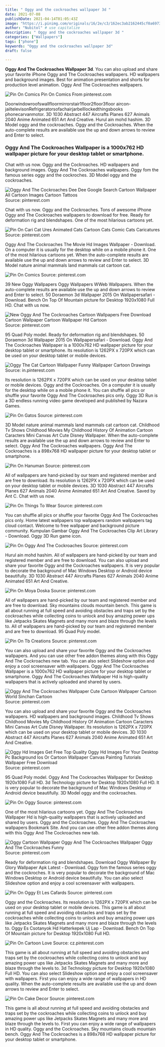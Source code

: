 ```yaml
---
title: " Oggy and the cockroaches wallpaper 3d "
date: 2021-07-08
publishDate: 2021-04-14T01:05:43Z
image: "https://i.pinimg.com/originals/16/2e/c3/162ec3ab2162445cf0a6973d4a8238a9.jpg"
author: "Nubitol" # use capitalize
description: " Oggy and the cockroaches wallpaper 3d "
categories: ["Wallpapers"]
tags: ["phone"]
keywords: "Oggy and the cockroaches wallpaper 3d"
draft: false

---
```



**Oggy And The Cockroaches Wallpaper 3d**. You can also upload and share your favorite iPhone Oggy and The Cockroaches wallpapers. HD wallpapers and background images. Best for animation presentation and shorts for production level animation. Oggy And The Cockroaches wallpapers.

![Pin On Comics](https://i.pinimg.com/474x/69/1b/f6/691bf64d9095c6441c8164409bbba944.jpg "Pin On Comics")
Pin On Comics From pinterest.com


Doorwindowroofswallfloormirrorstair1floor2floor3floor aircon-jailtelevisonRefrigeratorsofachairjarbelllockedthingsbooks phonecarvanmotor. 3D 1030 Abstract 447 Aircrafts Planes 627 Animals 2040 Anime Animated 651 Art And Creative. Hurul ain mohd hashim. 3D Model oggy and the cockroaches. Oggy and the Cockroaches. When the auto-complete results are available use the up and down arrows to review and Enter to select.

### Oggy And The Cockroaches Wallpaper is a 1000x762 HD wallpaper picture for your desktop tablet or smartphone.

Chat with us now. Oggy and the Cockroaches. HD wallpapers and background images. Oggy And The Cockroaches wallpapers. Oggy fom the famous series oggy and the cockroches. 3D Model oggy and the cockroaches.


![Oggy And The Cockroaches Dee Dee Google Search Cartoon Wallpaper All Cartoon Images Cartoon Tattoos](https://i.pinimg.com/originals/aa/65/91/aa65918bd458aa426759a36d4fcb8547.jpg "Oggy And The Cockroaches Dee Dee Google Search Cartoon Wallpaper All Cartoon Images Cartoon Tattoos")
Source: pinterest.com

Chat with us now. Oggy and the Cockroaches. Tons of awesome iPhone Oggy and The Cockroaches wallpapers to download for free. Ready for deformation rig and blendshapes. One of the most hilarious cartoons yet.

![Pin On Cari Cat Ures Animated Cats Cartoon Cats Comic Cats Caricatures](https://i.pinimg.com/600x315/dc/e8/8f/dce88f065c682e5440516e8c9047e4d2.jpg "Pin On Cari Cat Ures Animated Cats Cartoon Cats Comic Cats Caricatures")
Source: pinterest.com

Oggy And The Cockroaches The Movie Hd Images Wallpaper - Download. On a computer it is usually for the desktop while on a mobile phone it. One of the most hilarious cartoons yet. When the auto-complete results are available use the up and down arrows to review and Enter to select. 3D Model nature animal mammals land mammals cat cartoon cat.

![Pin On Comics](https://i.pinimg.com/474x/69/1b/f6/691bf64d9095c6441c8164409bbba944.jpg "Pin On Comics")
Source: pinterest.com

39 New Oggy Wallpapers Oggy Wallpapers WWeb Wallpapers. When the auto-complete results are available use the up and down arrows to review and Enter to select. 50 Doraemon 3d Wallpaper 2015 On Wallpapersafari - Download. Bench On Top Of Mountain picture for Desktop 1920x1080 Full HD. Chat with us now.

![New Oggy And The Cockroaches Cartoon Wallpapers Free Download Cartoon Wallpaper Cartoon Wallpaper Hd Cartoon](https://i.pinimg.com/originals/69/01/db/6901db8c2a5ab864ef44a4bcc669addf.jpg "New Oggy And The Cockroaches Cartoon Wallpapers Free Download Cartoon Wallpaper Cartoon Wallpaper Hd Cartoon")
Source: pinterest.com

95 Quad Poly model. Ready for deformation rig and blendshapes. 50 Doraemon 3d Wallpaper 2015 On Wallpapersafari - Download. Oggy And The Cockroaches Wallpaper is a 1000x762 HD wallpaper picture for your desktop tablet or smartphone. Its resolution is 1262PX x 720PX which can be used on your desktop tablet or mobile devices.

![Oggy The Cat Cartoon Wallpaper Funny Wallpaper Cartoon Drawings](https://i.pinimg.com/originals/72/45/fb/7245fb0ca786bb4a98fb8465e437c5bb.jpg "Oggy The Cat Cartoon Wallpaper Funny Wallpaper Cartoon Drawings")
Source: in.pinterest.com

Its resolution is 1262PX x 720PX which can be used on your desktop tablet or mobile devices. Oggy and the Cockroaches. On a computer it is usually for the desktop while on a mobile phone it. You can shuffle all pics or shuffle your favorite Oggy And The Cockroaches pics only. Oggy 3D Run is a 3D endless running video game developed and published by Nazara Games.

![Pin On Gatos](https://i.pinimg.com/originals/7a/3f/9f/7a3f9f483545873947891a90ebf290f7.jpg "Pin On Gatos")
Source: pinterest.com

3D Model nature animal mammals land mammals cat cartoon cat. Childhood Tv Shows Childhood Movies My Childhood History Of Animation Cartoon Caracters Mini Canvas Art Cute Disney Wallpaper. When the auto-complete results are available use the up and down arrows to review and Enter to select. Oggy And The Cockroaches wallpapers. Oggy And The Cockroaches is a 898x768 HD wallpaper picture for your desktop tablet or smartphone.

![Pin On Hanuman](https://i.pinimg.com/originals/ba/5a/03/ba5a031e198de02c39ac3465bf700df0.png "Pin On Hanuman")
Source: pinterest.com

All of wallpapers are hand-picked by our team and registered member and are free to download. Its resolution is 1262PX x 720PX which can be used on your desktop tablet or mobile devices. 3D 1030 Abstract 447 Aircrafts Planes 627 Animals 2040 Anime Animated 651 Art And Creative. Saved by Ant C. Chat with us now.

![Pin On Things To Wear](https://i.pinimg.com/originals/27/24/4a/27244ac8a92790756c0830a7fe3897d6.jpg "Pin On Things To Wear")
Source: pinterest.com

You can shuffle all pics or shuffle your favorite Oggy And The Cockroaches pics only. Home latest wallpapers top wallpapers random wallpapers tag cloud contact. Welcome to free wallpaper and background picture community. Kumpulan Gambar Oggy And The Cockroaches Clip Art Library - Download. Oggy 3D Run game icon.

![Pin On Oggy And The Cockroaches](https://i.pinimg.com/originals/f5/e6/96/f5e6968a8184e911be8e8898cfe244b6.jpg "Pin On Oggy And The Cockroaches")
Source: pinterest.com

Hurul ain mohd hashim. All of wallpapers are hand-picked by our team and registered member and are free to download. You can also upload and share your favorite Oggy and the Cockroaches wallpapers. It is very popular to decorate the background of Mac Windows Desktop or Android device beautifully. 3D 1030 Abstract 447 Aircrafts Planes 627 Animals 2040 Anime Animated 651 Art And Creative.

![Pin On Moya Doska](https://i.pinimg.com/originals/cc/5e/45/cc5e45d562a39dcb5a719f741d8669e7.jpg "Pin On Moya Doska")
Source: pinterest.com

All of wallpapers are hand-picked by our team and registered member and are free to download. Sky mountains clouds mountain bench. This game is all about running at full speed and avoiding obstacles and traps set by the cockroaches while collecting coins to unlock and buy amazing power ups like Jetpacks Skates Magnets and many more and blaze through the levels to. All of wallpapers are hand-picked by our team and registered member and are free to download. 95 Quad Poly model.

![Pin On Tb Creations](https://i.pinimg.com/originals/bb/c9/fb/bbc9fb6a82281f5fb428f77ac8714047.jpg "Pin On Tb Creations")
Source: pinterest.com

You can also upload and share your favorite Oggy and the Cockroaches wallpapers. And you can use other free addon themes along with this Oggy And The Cockroaches new tab. You can also select Slideshow option and enjoy a cool screensaver with wallpapers. Oggy And The Cockroaches Wallpaper is a 1000x762 HD wallpaper picture for your desktop tablet or smartphone. Oggy And The Cockroaches Wallpaper Hd is high-quality wallpapers that is actively uploaded and shared by users.

![Oggy And The Cockroaches Wallpaper Cute Cartoon Wallpaper Cartoon World Sinchan Cartoon](https://i.pinimg.com/736x/46/84/3a/46843aecbd702f01909992f27a2a9da8.jpg "Oggy And The Cockroaches Wallpaper Cute Cartoon Wallpaper Cartoon World Sinchan Cartoon")
Source: pinterest.com

You can also upload and share your favorite Oggy and the Cockroaches wallpapers. HD wallpapers and background images. Childhood Tv Shows Childhood Movies My Childhood History Of Animation Cartoon Caracters Mini Canvas Art Cute Disney Wallpaper. Its resolution is 1262PX x 720PX which can be used on your desktop tablet or mobile devices. 3D 1030 Abstract 447 Aircrafts Planes 627 Animals 2040 Anime Animated 651 Art And Creative.

![Oggy Hd Images Get Free Top Quality Oggy Hd Images For Your Desktop Pc Background Ios Or Cartoon Wallpaper Canvas Painting Tutorials Wallpaper Free Download](https://i.pinimg.com/originals/f4/24/a7/f424a79b5db74e7daccf18bce4d2f650.jpg "Oggy Hd Images Get Free Top Quality Oggy Hd Images For Your Desktop Pc Background Ios Or Cartoon Wallpaper Canvas Painting Tutorials Wallpaper Free Download")
Source: pinterest.com

95 Quad Poly model. Oggy And The Cockroaches Wallpaper for Desktop 1920x1080 Full HD. 3d Technology picture for Desktop 1920x1080 Full HD. It is very popular to decorate the background of Mac Windows Desktop or Android device beautifully. 3D Model oggy and the cockroaches.

![Pin On Oggy](https://i.pinimg.com/originals/eb/62/b8/eb62b84a1be16f9d09580881eb4905ee.gif "Pin On Oggy")
Source: pinterest.com

One of the most hilarious cartoons yet. Oggy And The Cockroaches Wallpaper Hd is high-quality wallpapers that is actively uploaded and shared by users. Oggy and the Cockroaches. Oggy And The Cockroaches wallpapers Bookmark Site. And you can use other free addon themes along with this Oggy And The Cockroaches new tab.

![Oggy Cartoon Wallpaper Oggy And The Cockroaches Wallpaper Oggy And The Cockroaches Funny](https://i.pinimg.com/originals/ec/4e/6b/ec4e6b5d3bc533abd98ca96ac19972a8.png "Oggy Cartoon Wallpaper Oggy And The Cockroaches Wallpaper Oggy And The Cockroaches Funny")
Source: pinterest.com

Ready for deformation rig and blendshapes. Download Oggy Wallpaper By Glory Wallpaper Apk Latest - Download. Oggy fom the famous series oggy and the cockroches. It is very popular to decorate the background of Mac Windows Desktop or Android device beautifully. You can also select Slideshow option and enjoy a cool screensaver with wallpapers.

![Pin On Oggy Et Les Cafards](https://i.pinimg.com/originals/2e/f4/43/2ef44350f849d99ce54e0dc2377214e0.png "Pin On Oggy Et Les Cafards")
Source: pinterest.com

Oggy and the Cockroaches. Its resolution is 1262PX x 720PX which can be used on your desktop tablet or mobile devices. This game is all about running at full speed and avoiding obstacles and traps set by the cockroaches while collecting coins to unlock and buy amazing power ups like Jetpacks Skates Magnets and many more and blaze through the levels to. Oggy Es Csotanyok Hd Hatterkepek Uj Lap - Download. Bench On Top Of Mountain picture for Desktop 1920x1080 Full HD.

![Pin On Cartoon Love](https://i.pinimg.com/originals/ae/12/ed/ae12ed37db8b81bf4f2340f53c5d1c3d.jpg "Pin On Cartoon Love")
Source: cz.pinterest.com

This game is all about running at full speed and avoiding obstacles and traps set by the cockroaches while collecting coins to unlock and buy amazing power ups like Jetpacks Skates Magnets and many more and blaze through the levels to. 3d Technology picture for Desktop 1920x1080 Full HD. You can also select Slideshow option and enjoy a cool screensaver with wallpapers. First you can enjoy a wide range of wallpapers in HD quality. When the auto-complete results are available use the up and down arrows to review and Enter to select.

![Pin On Cake Decor](https://i.pinimg.com/originals/16/2e/c3/162ec3ab2162445cf0a6973d4a8238a9.jpg "Pin On Cake Decor")
Source: pinterest.com

This game is all about running at full speed and avoiding obstacles and traps set by the cockroaches while collecting coins to unlock and buy amazing power ups like Jetpacks Skates Magnets and many more and blaze through the levels to. First you can enjoy a wide range of wallpapers in HD quality. Oggy and the Cockroaches. Sky mountains clouds mountain bench. Oggy And The Cockroaches is a 898x768 HD wallpaper picture for your desktop tablet or smartphone.

